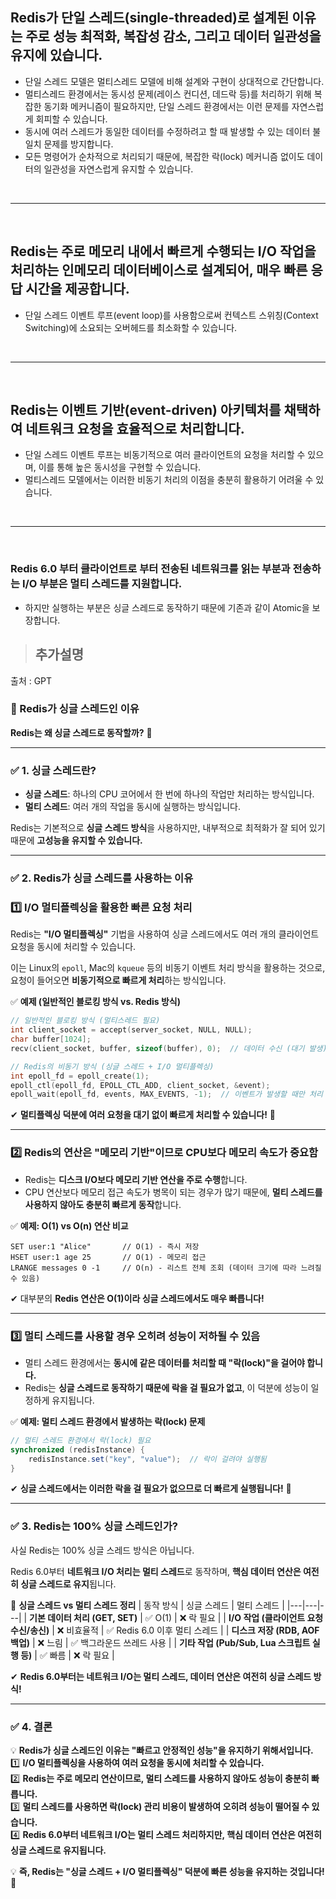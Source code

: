## Redis가 단일 스레드(single-threaded)로 설계된 이유는 주로 성능 최적화, 복잡성 감소, 그리고 데이터 일관성을 유지에 있습니다.

- 단일 스레드 모델은 멀티스레드 모델에 비해 설계와 구현이 상대적으로 간단합니다.
- 멀티스레드 환경에서는 동시성 문제(레이스 컨디션, 데드락 등)를 처리하기 위해 복잡한 동기화 메커니즘이 필요하지만, 단일 스레드 환경에서는 이런 문제를 자연스럽게 회피할 수 있습니다.
- 동시에 여러 스레드가 동일한 데이터를 수정하려고 할 때 발생할 수 있는 데이터 불일치 문제를 방지합니다.
- 모든 명령어가 순차적으로 처리되기 때문에, 복잡한 락(lock) 메커니즘 없이도 데이터의 일관성을 자연스럽게 유지할 수 있습니다.

<br>

---

<br>


## Redis는 주로 메모리 내에서 빠르게 수행되는 I/O 작업을 처리하는 인메모리 데이터베이스로 설계되어, 매우 빠른 응답 시간을 제공합니다. 
- 단일 스레드 이벤트 루프(event loop)를 사용함으로써 컨텍스트 스위칭(Context Switching)에 소요되는 오버헤드를 최소화할 수 있습니다.

<br>

---

<br>



## Redis는 이벤트 기반(event-driven) 아키텍처를 채택하여 네트워크 요청을 효율적으로 처리합니다. 
- 단일 스레드 이벤트 루프는 비동기적으로 여러 클라이언트의 요청을 처리할 수 있으며, 이를 통해 높은 동시성을 구현할 수 있습니다.
- 멀티스레드 모델에서는 이러한 비동기 처리의 이점을 충분히 활용하기 어려울 수 있습니다.



<br>

---

<br>



### Redis 6.0 부터 클라이언트로 부터 전송된 네트워크를 읽는 부분과 전송하는 I/O 부분은 멀티 스레드를 지원합니다. 
- 하지만 실행하는 부분은 싱글 스레드로 동작하기 때문에 기존과 같이 Atomic을 보장합니다.



> ## 추가설명


출처 : GPT


### **📌 Redis가 싱글 스레드인 이유**
**Redis는 왜 싱글 스레드로 동작할까?** 🤔

---

### **✅ 1. 싱글 스레드란?**  
- **싱글 스레드**: 하나의 CPU 코어에서 한 번에 하나의 작업만 처리하는 방식입니다.  
- **멀티 스레드**: 여러 개의 작업을 동시에 실행하는 방식입니다.  

Redis는 기본적으로 **싱글 스레드 방식**을 사용하지만, 내부적으로 최적화가 잘 되어 있기 때문에 **고성능을 유지할 수 있습니다.**  

---

### **✅ 2. Redis가 싱글 스레드를 사용하는 이유**  

### **1️⃣ I/O 멀티플렉싱을 활용한 빠른 요청 처리**  
Redis는 **"I/O 멀티플렉싱"** 기법을 사용하여 싱글 스레드에서도 여러 개의 클라이언트 요청을 동시에 처리할 수 있습니다.  

이는 Linux의 `epoll`, Mac의 `kqueue` 등의 비동기 이벤트 처리 방식을 활용하는 것으로, 요청이 들어오면 **비동기적으로 빠르게 처리**하는 방식입니다.  

✅ **예제 (일반적인 블로킹 방식 vs. Redis 방식)**  
```c
// 일반적인 블로킹 방식 (멀티스레드 필요)
int client_socket = accept(server_socket, NULL, NULL);
char buffer[1024];
recv(client_socket, buffer, sizeof(buffer), 0);  // 데이터 수신 (대기 발생)

// Redis의 비동기 방식 (싱글 스레드 + I/O 멀티플렉싱)
int epoll_fd = epoll_create(1);
epoll_ctl(epoll_fd, EPOLL_CTL_ADD, client_socket, &event);
epoll_wait(epoll_fd, events, MAX_EVENTS, -1);  // 이벤트가 발생할 때만 처리
```
✔ **멀티플렉싱 덕분에 여러 요청을 대기 없이 빠르게 처리할 수 있습니다!** 🚀  

---

### **2️⃣ Redis의 연산은 "메모리 기반"이므로 CPU보다 메모리 속도가 중요함**  
- Redis는 **디스크 I/O보다 메모리 기반 연산을 주로 수행**합니다.  
- CPU 연산보다 메모리 접근 속도가 병목이 되는 경우가 많기 때문에, **멀티 스레드를 사용하지 않아도 충분히 빠르게 동작**합니다.  

✅ **예제: O(1) vs O(n) 연산 비교**
```redis
SET user:1 "Alice"       // O(1) - 즉시 저장
HSET user:1 age 25       // O(1) - 메모리 접근
LRANGE messages 0 -1     // O(n) - 리스트 전체 조회 (데이터 크기에 따라 느려질 수 있음)
```
✔ 대부분의 **Redis 연산은 O(1)이라 싱글 스레드에서도 매우 빠릅니다!**  

---

### **3️⃣ 멀티 스레드를 사용할 경우 오히려 성능이 저하될 수 있음**  
- 멀티 스레드 환경에서는 **동시에 같은 데이터를 처리할 때 "락(lock)"을 걸어야 합니다.**  
- Redis는 **싱글 스레드로 동작하기 때문에 락을 걸 필요가 없고**, 이 덕분에 성능이 일정하게 유지됩니다.  

✅ **예제: 멀티 스레드 환경에서 발생하는 락(lock) 문제**
```java
// 멀티 스레드 환경에서 락(lock) 필요
synchronized (redisInstance) {
    redisInstance.set("key", "value");  // 락이 걸려야 실행됨
}
```
✔ **싱글 스레드에서는 이러한 락을 걸 필요가 없으므로 더 빠르게 실행됩니다!** 🚀  

---

### **✅ 3. Redis는 100% 싱글 스레드인가?**  
사실 Redis는 100% 싱글 스레드 방식은 아닙니다.  

Redis 6.0부터 **네트워크 I/O 처리는 멀티 스레드**로 동작하며, **핵심 데이터 연산은 여전히 싱글 스레드로 유지**됩니다.  

📌 **싱글 스레드 vs 멀티 스레드 정리**
| 동작 방식 | 싱글 스레드 | 멀티 스레드 |
|---|---|---|
| **기본 데이터 처리 (GET, SET)** | ✅ O(1) | ❌ 락 필요 |
| **I/O 작업 (클라이언트 요청 수신/송신)** | ❌ 비효율적 | ✅ Redis 6.0 이후 멀티 스레드 |
| **디스크 저장 (RDB, AOF 백업)** | ❌ 느림 | ✅ 백그라운드 쓰레드 사용 |
| **기타 작업 (Pub/Sub, Lua 스크립트 실행 등)** | ✅ 빠름 | ❌ 락 필요 |

✔ **Redis 6.0부터는 네트워크 I/O는 멀티 스레드, 데이터 연산은 여전히 싱글 스레드 방식!**  

---

### **✅ 4. 결론**
💡 **Redis가 싱글 스레드인 이유는 "빠르고 안정적인 성능"을 유지하기 위해서입니다.**  
1️⃣ **I/O 멀티플렉싱을 사용하여 여러 요청을 동시에 처리할 수 있습니다.**  
2️⃣ **Redis는 주로 메모리 연산이므로, 멀티 스레드를 사용하지 않아도 성능이 충분히 빠릅니다.**  
3️⃣ **멀티 스레드를 사용하면 락(lock) 관리 비용이 발생하여 오히려 성능이 떨어질 수 있습니다.**  
4️⃣ **Redis 6.0부터 네트워크 I/O는 멀티 스레드 처리하지만, 핵심 데이터 연산은 여전히 싱글 스레드로 유지됩니다.**  

💡 **즉, Redis는 "싱글 스레드 + I/O 멀티플렉싱" 덕분에 빠른 성능을 유지하는 것입니다!** 🚀

